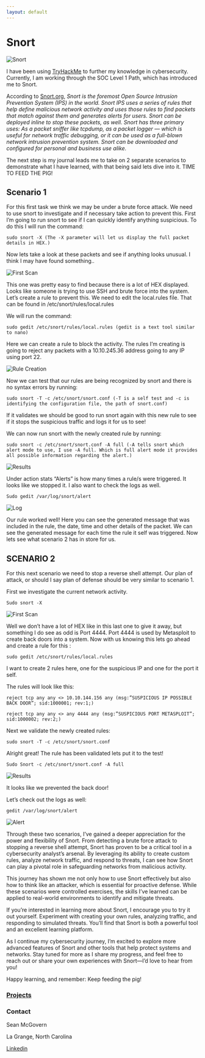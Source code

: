 ```yaml
---
layout: default
---
```


# Snort

![Snort](project_images/snort_resized.png)

I have been using [TryHackMe](https://www.tryhackme.com) to further my knowledge in cybersecurity. Currently, I am working through the SOC Level 1 Path, which has introduced me to Snort.

According to [Snort.org](https://www.snort.org), _Snort is the foremost Open Source Intrusion Prevention System (IPS) in the world. Snort IPS uses a series of rules that help define malicious network activity and uses those rules to find packets that match against them and generates alerts for users.
Snort can be deployed inline to stop these packets, as well. Snort has three primary uses: As a packet sniffer like tcpdump, as a packet logger — which is useful for network traffic debugging, or it can be used as a full-blown network intrusion prevention system. Snort can be downloaded and configured for personal and business use alike._

The next step is my journal leads me to take on 2 separate scenarios to demonstrate what I have learned, with that being said lets dive into it. TIME TO FEED THE PIG!

## Scenario 1

For this first task we think we may be under a brute force attack. We need to use snort to investigate and if necessary take action to prevent this. First I’m going to run snort to see if I can quickly identify anything suspicious. To do this I will run the command:

```
sudo snort -X (The -X parameter will let us display the full packet details in HEX.) 
```

Now lets take a look at these packets and see if anything looks unusual. I think I may have found something..

![First Scan](project_images/1-investigating.png)

This one was pretty easy to find because there is a lot of HEX displayed. Looks like someone is trying to use SSH and brute force into the system. Let’s create a rule to prevent this. We need to edit the local.rules file. That can be found in /etc/snort/rules/local.rules

We will run the command: 

```
sudo gedit /etc/snort/rules/local.rules (gedit is a text tool similar to nano)
```

Here we can create a rule to block the activity. The rules I’m creating is going to reject any packets with a 10.10.245.36 address going to any IP using port 22.

![Rule Creation](project_images/1-Rule_creation.png)

Now we can test that our rules are being recognized by snort and there is no syntax errors by running: 

```
sudo snort -T -c /etc/snort/snort.conf (-T is a self test and -c is identifying the configuration file, the path of snort.conf)
```

If it validates we should be good to run snort again with this new rule to see if it stops the suspicious traffic and logs it for us to see!

We can now run snort with the newly created rule by running:

```
sudo snort -c /etc/snort/snort.conf -A full (-A tells snort which alert mode to use, I use -A full. Which is full alert mode it provides all possible information regarding the alert.)
```

![Results](project_images/1-Final_Run.png)

Under action stats “Alerts” is how many times a rule/s were triggered. It looks like we stopped it. I also want to check the logs as well.

```
Sudo gedit /var/log/snort/alert
```

![Log](project_images/1-alert_log.png)

Our rule worked well! Here you can see the generated message that was included in the rule, the date, time and other details of the packet. We can see the generated message for each time the rule it self was triggered. Now lets see what scenario 2 has in store for us.

## SCENARIO 2

For this next scenario we need to stop a reverse shell attempt. Our plan of attack, or should I say plan of defense should be very similar to scenario 1.

First we investigate the current network activity.

```
Sudo snort -X
```

![First Scan](project_images/2-investigating.png)

Well we don’t have a lot of HEX like in this last one to give it away, but something I do see as odd is Port 4444. Port 4444 is used by Metasploit to create back doors into a system. Now with us knowing this lets go ahead and create a rule for this :

```
sudo gedit /etc/snort/rules/local.rules
```

I want to create 2 rules here, one for the suspicious IP and one for the port it self.

The rules will look like this:

```
reject tcp any any <> 10.10.144.156 any (msg:”SUSPICIOUS IP POSSIBLE BACK DOOR”; sid:1000001; rev:1;)
```
```
reject tcp any any <> any 4444 any (msg:”SUSPICIOUS PORT METASPLOIT”; sid:1000002; rev:2;)
```

Next we validate the newly created rules:

```
sudo snort -T -c /etc/snort/snort.conf
```

Alright great! The rule has been validated lets put it to the test!

```
Sudo Snort -c /etc/snort/snort.conf -A full
```

![Results](project_images/2-Final_Run.png)

It looks like we prevented the back door!

Let’s check out the logs as well:

```
gedit /var/log/snort/alert
```

![Alert](project_images/2-alert_log.png)

Through these two scenarios, I’ve gained a deeper appreciation for the power and flexibility of Snort. From detecting a brute force attack to stopping a reverse shell attempt, Snort has proven to be a critical tool in a cybersecurity analyst’s arsenal. By leveraging its ability to create custom rules, analyze network traffic, and respond to threats, I can see how Snort can play a pivotal role in safeguarding networks from malicious activity.

This journey has shown me not only how to use Snort effectively but also how to think like an attacker, which is essential for proactive defense. While these scenarios were controlled exercises, the skills I’ve learned can be applied to real-world environments to identify and mitigate threats.

If you’re interested in learning more about Snort, I encourage you to try it out yourself. Experiment with creating your own rules, analyzing traffic, and responding to simulated threats. You’ll find that Snort is both a powerful tool and an excellent learning platform.

As I continue my cybersecurity journey, I’m excited to explore more advanced features of Snort and other tools that help protect systems and networks. Stay tuned for more as I share my progress, and feel free to reach out or share your own experiences with Snort—I’d love to hear from you!

Happy learning, and remember: Keep feeding the pig!

### [Projects](../index.md)

### Contact
Sean McGovern

La Grange, North Carolina 

[Linkedin](https://www.linkedin.com/in/sean-mcgovern-310457272/) 

